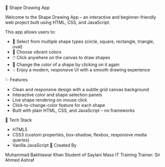 🎨 Shape Drawing App

Welcome to the Shape Drawing App – an interactive and beginner-friendly web project built using HTML, CSS, and JavaScript.

This app allows users to:

* 🎯 Select from multiple shape types (circle, square, rectangle, triangle, oval)
* 🌈 Choose vibrant colors
* 🖱️ Click anywhere on the canvas to draw shapes
* 🎨 Change the color of a shape by clicking on it again
* 💡 Enjoy a modern, responsive UI with a smooth drawing experience

 ✨ Features

* Clean and responsive design with a subtle grid canvas background
* Interactive color and shape selection panels
* Live shape rendering on mouse click
* Click-to-change-color feature for each shape
* Built with plain HTML, CSS, and JavaScript – no frameworks

 🚀 Tech Stack

* HTML5
* CSS3 (custom properties, box-shadow, flexbox, responsive media queries)
* Vanilla JavaScript
 🙌 Created By

Muhammad Bakhtawar Khan
Student of Saylani Mass IT Training
Trainer: Sir Ahmed Ashraf


